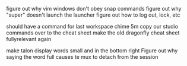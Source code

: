 figure out why vim windows don't obey snap commands
figure out why "super" doesn't launch the launcher
figure out how to log out, lock, etc

should have a command for last workspace
chime 5m
copy our studio commands over to the cheat sheet
make the old dragonfly cheat sheet fullyrelevant again

make talon display words small and in the bottom right
Figure out why saying the word full causes  te mux to detach from the session
